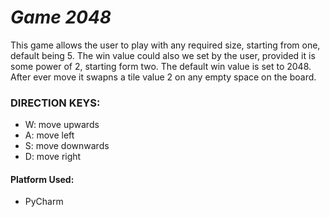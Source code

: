 # *Game 2048*

This game allows the user to play with any required size, starting from one, default being 5.
The win value could also we set by the user, provided it is some power of 2, starting form two.
The default win value is set to 2048.
After ever move it swapns a tile value 2 on any empty space on the board.



### DIRECTION KEYS:
- W: move upwards
- A: move left
- S: move downwards
- D: move right

####  Platform Used:
- PyCharm
